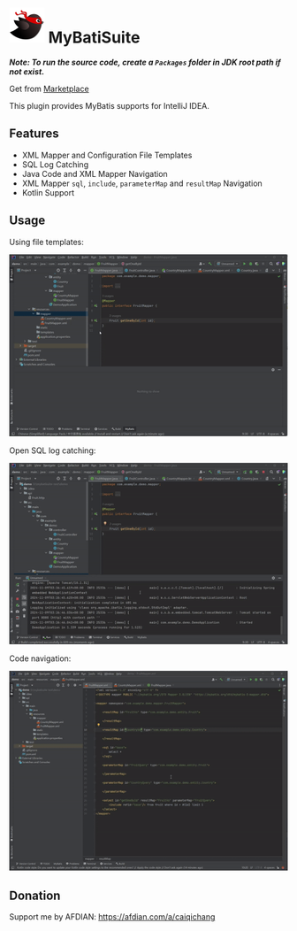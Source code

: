 # <img src="src/main/resources/META-INF/pluginIcon.svg" alt="logo" width="64"/> MyBatiSuite

***Note: To run the source code, create a `Packages` folder in JDK root path if not exist.***

Get from [Marketplace](https://plugins.jetbrains.com/plugin/25744-mybatisuite)

<!-- Plugin description -->
This plugin provides MyBatis supports for IntelliJ IDEA.

## Features
- XML Mapper and Configuration File Templates
- SQL Log Catching
- Java Code and XML Mapper Navigation
- XML Mapper `sql`, `include`, `parameterMap` and `resultMap` Navigation
- Kotlin Support
<!-- Plugin description end -->

## Usage
Using file templates:

![mapper-file-template](screenshot/mapper-file-template.gif)

Open SQL log catching:

![sql-log-catching](screenshot/sql-log-catching.gif)

Code navigation:

![code-navigation](screenshot/code-navigation.gif)

## Donation
Support me by AFDIAN: https://afdian.com/a/caiqichang
